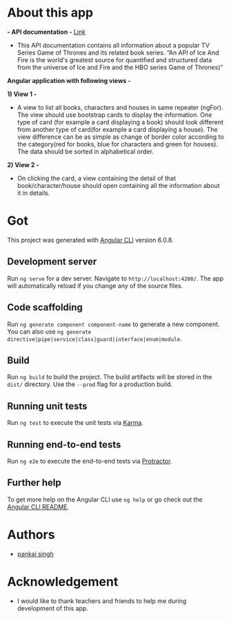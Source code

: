 # About this app

**- API documentation -** [Link](https://anapioficeandfire.com/)

- This API documentation contains all information about a popular TV Series Game of Thrones and its related book series.
“An API of Ice And Fire is the world's greatest source for quantified and structured data from the universe of Ice and Fire  and the HBO series Game of Thrones)”

**Angular application with following views -**

**1) View 1 -**

- A view to list all books, characters and houses in same repeater (ngFor). The view should use bootstrap cards to display the information. One type of card (for example a card displaying a book) should look different from another type of card(for example a card displaying a house). The view difference can be as simple as change of border color according to the category(red for books, blue for characters and green for houses). The data should be sorted in alphabetical order.

**2) View 2 -**

- On clicking the card, a view containing the detail of that book/character/house should open containing all the information about it in details.

# Got

This project was generated with [Angular CLI](https://github.com/angular/angular-cli) version 6.0.8.

## Development server

Run `ng serve` for a dev server. Navigate to `http://localhost:4200/`. The app will automatically reload if you change any of the source files.

## Code scaffolding

Run `ng generate component component-name` to generate a new component. You can also use `ng generate directive|pipe|service|class|guard|interface|enum|module`.

## Build

Run `ng build` to build the project. The build artifacts will be stored in the `dist/` directory. Use the `--prod` flag for a production build.

## Running unit tests

Run `ng test` to execute the unit tests via [Karma](https://karma-runner.github.io).

## Running end-to-end tests

Run `ng e2e` to execute the end-to-end tests via [Protractor](http://www.protractortest.org/).

## Further help

To get more help on the Angular CLI use `ng help` or go check out the [Angular CLI README](https://github.com/angular/angular-cli/blob/master/README.md).

# Authors

- [pankaj singh](https://github.com/pankajsaini123?tab=repositories)

# Acknowledgement

- I would like to thank teachers and friends to help me during development of this app.
